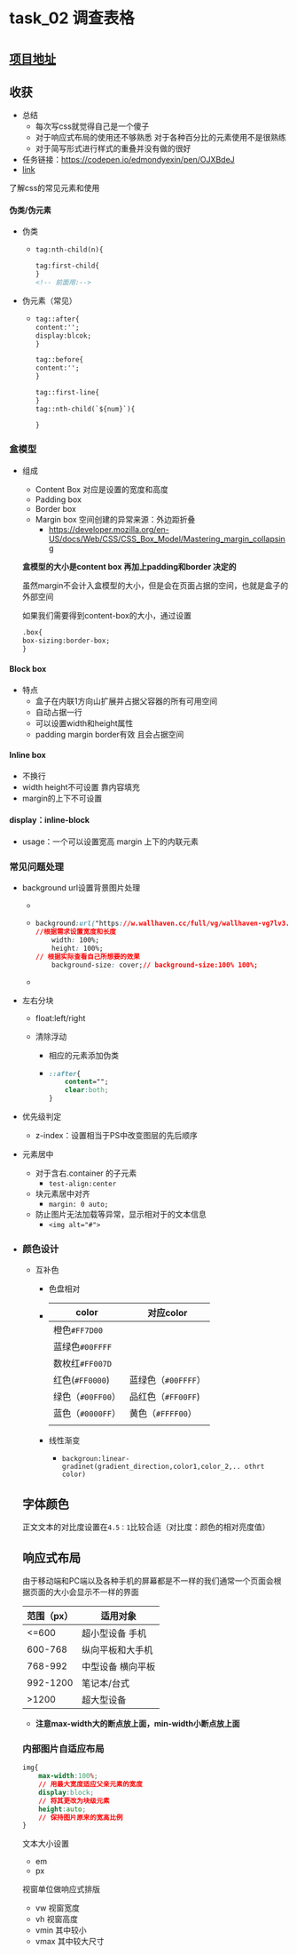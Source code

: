 # task_02  调查表格

# 

## [项目地址](https://codepen.io/edmondyexin/details/OJXBdeJ)

## 收获

* 总结
  * 每次写css就觉得自己是一个傻子
  * 对于响应式布局的使用还不够熟悉 对于各种百分比的元素使用不是很熟练
  * 对于简写形式进行样式的重叠并没有做的很好
* 任务链接：https://codepen.io/edmondyexin/pen/OJXBdeJ
* [link](https://codepen.io/edmondyexin/pen/OJXBdeJ)

了解css的常见元素和使用

#### 伪类/伪元素

* 伪类

  * ```html
    tag:nth-child(n){
    
    tag:first-child{
    }
    <!-- 前面用:-->
    ```

* 伪元素（常见）

  * ```html
    tag::after{
    content:'';
    display:blcok;
    }
    
    tag::before{
    content:'';
    }
    
    tag::first-line{
    }
    tag::nth-child(`${num}`){
    
    }
    ```

### 盒模型

* 组成

  * Content Box	对应是设置的宽度和高度
  * Padding box
  * Border box
  * Margin box 空间创建的异常来源：外边距折叠
    * https://developer.mozilla.org/en-US/docs/Web/CSS/CSS_Box_Model/Mastering_margin_collapsing

  **盒模型的大小是content box 再加上padding和border 决定的**

  虽然margin不会计入盒模型的大小，但是会在页面占据的空间，也就是盒子的外部空间

  如果我们需要得到content-box的大小，通过设置

  ```html
  .box{
  box-sizing:border-box;
  }
  ```

  

#### Block box

* 特点
  * 盒子在内联1方向山扩展并占据父容器的所有可用空间
  * 自动占据一行
  * 可以设置width和height属性
  * padding margin border有效 且会占据空间

#### Inline box

* 不换行
* width height不可设置 靠内容填充
* margin的上下不可设置 

#### display：inline-block

* usage：一个可以设置宽高 margin 上下的内联元素

### 常见问题处理

* background url设置背景图片处理

  * 

  * ```css
    background:url("https://w.wallhaven.cc/full/vg/wallhaven-vg7lv3.jpg");
    //根据需求设置宽度和长度
        width: 100%;
        height: 100%;
    // 根据实际查看自己所想要的效果
        background-size: cover;// background-size:100% 100%;
    ```

  * 

* 左右分块

  * float:left/right

  * 清除浮动

    * 相应的元素添加伪类

    * ```css
      ::after{
          content="";
          clear:both;
      }
      ```

* 优先级判定

  * z-index：设置相当于PS中改变图层的先后顺序

* 元素居中

  * 对于含右.container 的子元素
    * `test-align:center`
  * 块元素居中对齐
    * `margin: 0 auto;`
  * 防止图片无法加载等异常，显示相对于的文本信息
    * `<img alt="#">`

* ### 颜色设计

  * 互补色

    * 色盘相对

    * | color             | 对应color           |
      | ----------------- | ------------------- |
      | 橙色`#FF7D00`     |                     |
      | 蓝绿色`#00FFFF`   |                     |
      | 数枚红`#FF007D`   |                     |
      | 红色(`#FF0000`)   | 蓝绿色（`#00FFFF`） |
      | 绿色（`#00FF00`） | 品红色（`#FF00FF`)  |
      | 蓝色（`#0000FF`） | 黄色（`#FFFF00`）   |
      |                   |                     |

    * 线性渐变

      * `backgroun:linear-gradinet(gradient_direction,color1,color_2,.. othrt color)`

  ## 字体颜色

  正文文本的对比度设置在`4.5：1`比较合适（对比度：颜色的相对亮度值）

  ## 响应式布局

  由于移动端和PC端以及各种手机的屏幕都是不一样的我们通常一个页面会根据页面的大小会显示不一样的界面

  | 范围（px） | 适用对象          |
  | ---------- | ----------------- |
  | <=600      | 超小型设备 手机   |
  | 600-768    | 纵向平板和大手机  |
  | 768-992    | 中型设备 横向平板 |
  | 992-1200   | 笔记本/台式       |
  | >1200      | 超大型设备        |

  * **注意max-width大的断点放上面，min-width小断点放上面**

  ### 内部图片自适应布局

  ```css
  img{
      max-width:100%;
      // 用最大宽度适应父亲元素的宽度
      display:block;
      // 将其更改为块级元素 
      height:auto;
      // 保持图片原来的宽高比例
  }
  ```

  文本大小设置

  * em
  * px

  视窗单位做响应式排版

  * vw  视窗宽度
  * vh   视窗高度
  * vmin 其中较小
  * vmax 其中较大尺寸